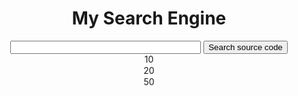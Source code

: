 
<link rel="stylesheet"  href="php.yml">
<link rel="stylesheet"  href="README.css">
<html>
<head>
</head>
<body>
<form action = 'inputmotor.php' method = 'GET'>
<center>
<h1 > My Search Engine </h1 >
<input type = 'text' size='35' name = 'search'>
</ br >
</ br >
<input type = 'submit' name = 'submit' value = 'Search source code'>
<option> 10 </option>
<option> 20 </option>
<option> 50 </option>
</center>

